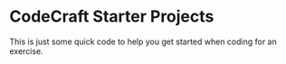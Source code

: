 CodeCraft Starter Projects
==========================

This is just some quick code to help you get started when coding for an
exercise.
